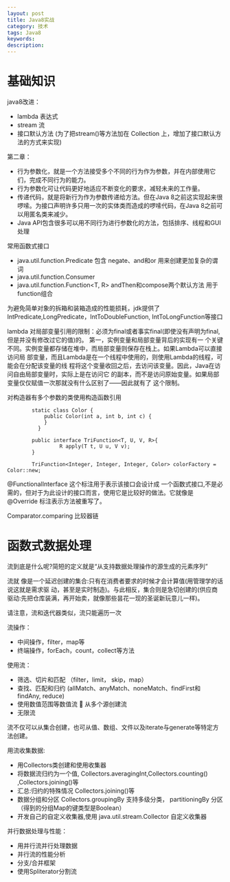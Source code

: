 ```yaml
---
layout: post
title: Java8实战
category: 技术
tags: Java8
keywords:
description:
---
```


# 基础知识

java8改进：

* lambda 表达式
* stream 流
* 接口默认方法 (为了把stream()等方法加在 Collection 上，增加了接口默认方法的方式来实现)

第二章：
* 行为参数化，就是一个方法接受多个不同的行为作为参数，并在内部使用它们，完成不同行为的能力。
* 行为参数化可让代码更好地适应不断变化的要求，减轻未来的工作量。
* 传递代码，就是将新行为作为参数传递给方法。但在Java 8之前这实现起来很啰嗦。为接口声明许多只用一次的实体类而造成的啰嗦代码，在Java 8之前可以用匿名类来减少。
* Java API包含很多可以用不同行为进行参数化的方法，包括排序、线程和GUI处理


常用函数式接口
* java.util.function.Predicate<T>   包含 negate、and和or 用来创建更加复杂的谓词
* java.util.function.Consumer<T>
* java.util.function.Function<T, R>   andThen和compose两个默认方法 用于function组合

为避免简单对象的拆箱和装箱造成的性能损耗，jdk提供了 IntPredicate,LongPredicate，IntToDoubleFunction, IntToLongFunction等接口

lambda 对局部变量引用的限制：必须为final或者事实final(即使没有声明为final,但是并没有修改过它的值)的。
第一，实例变量和局部变量背后的实现有一 个关键不同。实例变量都存储在堆中，而局部变量则保存在栈上。如果Lambda可以直接访问局 部变量，而且Lambda是在一个线程中使用的，则使用Lambda的线程，可能会在分配该变量的线 程将这个变量收回之后，去访问该变量。因此，Java在访问自由局部变量时，实际上是在访问它 的副本，而不是访问原始变量。如果局部变量仅仅赋值一次那就没有什么区别了——因此就有了 这个限制。


对构造器有多个参数的类使用构造函数引用

            static class Color {
                public Color(int a, int b, int c) {
                }
              }

            public interface TriFunction<T, U, V, R>{
                     R apply(T t, U u, V v);
            }

            TriFunction<Integer, Integer, Integer, Color> colorFactory = Color::new;


@FunctionalInterface 这个标注用于表示该接口会设计成 一个函数式接口,不是必需的，但对于为此设计的接口而言，使用它是比较好的做法。它就像是@Override 标注表示方法被重写了。

Comparator.comparing 比较器链


# 函数式数据处理

流到底是什么呢?简短的定义就是“从支持数据处理操作的源生成的元素序列”

流就 像是一个延迟创建的集合:只有在消费者要求的时候才会计算值(用管理学的话说这就是需求驱 动，甚至是实时制造)。与此相反，集合则是急切创建的(供应商驱动:先把仓库装满，再开始卖，就像那些昙花一现的圣诞新玩意儿一样)。

请注意，流和迭代器类似，流只能遍历一次


流操作：
* 中间操作，filter，map等
* 终端操作，forEach，count，collect等方法


使用流：
* 筛选、切片和匹配 （filter，limit， skip，map）
* 查找、匹配和归约 (allMatch、anyMatch、noneMatch、findFirst和findAny, reduce)
* 使用数值范围等数值流  从多个源创建流
* 无限流


流不仅可以从集合创建，也可从值、数组、文件以及iterate与generate等特定方法创建。


用流收集数据:
* 用Collectors类创建和使用收集器
* 将数据流归约为一个值, Collectors.averagingInt,Collectors.counting() ,Collectors.joining()等
* 汇总:归约的特殊情况  Collectors.joining()等
* 数据分组和分区 Collectors.groupingBy 支持多级分类， partitioningBy 分区（得到的分组Map的键类型是Boolean）   
* 开发自己的自定义收集器,使用 java.util.stream.Collector 自定义收集器


并行数据处理与性能：
* 用并行流并行处理数据
* 并行流的性能分析
* 分支/合并框架
* 使用Spliterator分割流
